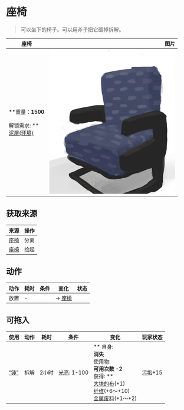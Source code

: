 # 座椅  
> 可以坐下的椅子。可以用斧子把它砸掉拆解。  
  
  座椅  |   图片   
 ----  |  ----:   
 **重量：**1500<br><br>** 解锁需求: **<br>[泥屋(环境)](Env_MudHut.md)  |  ![](Sprite/SeatDetached.png)   
  
## 获取来源  
来源  |  操作  
----  |  ----  
[座椅](SeatAttached.md)  |  分离  
[座椅](SeatPlaced.md)  |  捡起  
## 动作  
动作  |  耗时  |  条件  |  变化  |  状态  
----  |  ----  |  ----  |  ----  |  ----  
放置<br>  |  -  |    |  → [座椅](SeatPlaced.md)  |    
## 可拖入  
使用  |  动作  |  耗时  |  条件  |  变化  |  玩家状态  
----  |  ----  |  ----  |  ----  |  ----  |  ----  
[“锤”](tag_Axe.md)  |  拆解  |  2小时  |  [光亮](Light.md): 1-100  |  ** 自身: **<br>消失<br>** 使用物: **<br>可用次数  -2<br>** 获得: **<br>[大块的布](ClothLarge.md)(+1)<br>[纤维](Fibers.md)(+6～+10)<br>[金属废料](MetalScrap.md)(+1～+2)<br>  |  [污垢](Filth.md)+15  
